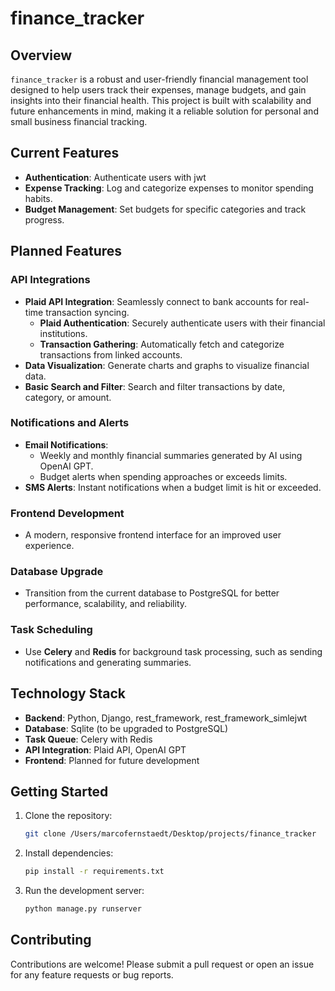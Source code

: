 # finance_tracker

## Overview

`finance_tracker` is a robust and user-friendly financial management tool designed to help users track their expenses, manage budgets, and gain insights into their financial health. This project is built with scalability and future enhancements in mind, making it a reliable solution for personal and small business financial tracking.

## Current Features

- **Authentication**: Authenticate users with jwt
- **Expense Tracking**: Log and categorize expenses to monitor spending habits.
- **Budget Management**: Set budgets for specific categories and track progress.

## Planned Features

### API Integrations
- **Plaid API Integration**: Seamlessly connect to bank accounts for real-time transaction syncing.
    - **Plaid Authentication**: Securely authenticate users with their financial institutions.
    - **Transaction Gathering**: Automatically fetch and categorize transactions from linked accounts.
- **Data Visualization**: Generate charts and graphs to visualize financial data.
- **Basic Search and Filter**: Search and filter transactions by date, category, or amount.

### Notifications and Alerts
- **Email Notifications**:
    - Weekly and monthly financial summaries generated by AI using OpenAI GPT.
    - Budget alerts when spending approaches or exceeds limits.
- **SMS Alerts**: Instant notifications when a budget limit is hit or exceeded.

### Frontend Development
- A modern, responsive frontend interface for an improved user experience.

### Database Upgrade
- Transition from the current database to PostgreSQL for better performance, scalability, and reliability.

### Task Scheduling
- Use **Celery** and **Redis** for background task processing, such as sending notifications and generating summaries.

## Technology Stack

- **Backend**: Python, Django, rest_framework, rest_framework_simlejwt
- **Database**: Sqlite (to be upgraded to PostgreSQL)
- **Task Queue**: Celery with Redis
- **API Integration**: Plaid API, OpenAI GPT
- **Frontend**: Planned for future development

## Getting Started

1. Clone the repository:
     ```bash
     git clone /Users/marcofernstaedt/Desktop/projects/finance_tracker
     ```
2. Install dependencies:
     ```bash
     pip install -r requirements.txt
     ```
3. Run the development server:
     ```bash
     python manage.py runserver
     ```

## Contributing

Contributions are welcome! Please submit a pull request or open an issue for any feature requests or bug reports.
